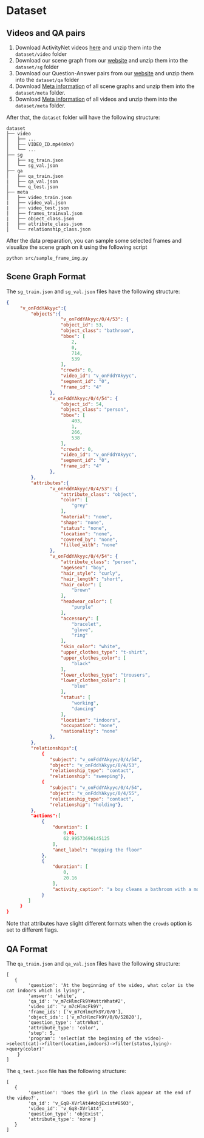 # Dataset

## Videos and QA pairs

1. Download ActivityNet videos [here](http://activity-net.org/) and unzip them into the `dataset/video` folder
2. Download our scene graph from our [website](https://milvlg.github.io/anetqa/) and unzip them into the `dataset/sg` folder
3. Download our Question-Answer pairs from our [website](https://milvlg.github.io/anetqa/) and unzip them into the `dataset/qa` folder
4. Download [Meta information](https://awma1-my.sharepoint.com/:u:/g/personal/yuz_l0_tn/EZbBImoXyF1AstMYCqKwzIsBkfjoaYE2p9HtESIWaGDHmA?download=1) of all scene graphs and unzip them into the `dataset/meta` folder.
5. Download [Meta information](https://awma1-my.sharepoint.com/:u:/g/personal/yuz_l0_tn/EYIaBMbntepBt2tiG7USPO8Byi3ap-MkltQNdtUh9vZ2_w?download=1) of all videos and unzip them into the `dataset/meta` folder.
  
After that, the `dataset` folder will have the following structure:

```
dataset
├── video
│   ├── ...
│   ├── VIDEO_ID.mp4(mkv)
│   └── ...
├── sg
│   ├── sg_train.json 
│   └── sg_val.json
├── qa
│   ├── qa_train.json
|   ├── qa_val.json
│   └── q_test.json
├── meta
│   ├── video_train.json
|   ├── video_val.json
|   ├── video_test.json
|   ├── frames_trainval.json
|   ├── object_class.json
|   ├── attribute_class.json
│   └── relationship_class.json
```

After the data preparation, you can sample some selected frames and visualize the scene graph on it using the following script

```
python src/sample_frame_img.py
```
  
## Scene Graph Format

The `sg_train.json` and `sg_val.json` files have the following structure:
```json
{
     "v_onFddYAkyyc":{
         "objects":{
                    "v_onFddYAkyyc/0/4/53": {
                    "object_id": 53,
                    "object_class": "bathroom",
                    "bbox": [
                        2,
                        0,
                        714,
                        539
                    ],
                    "crowds": 0,
                    "video_id": "v_onFddYAkyyc",
                    "segment_id": "0",
                    "frame_id": "4"
                },
                "v_onFddYAkyyc/0/4/54": {
                    "object_id": 54,
                    "object_class": "person",
                    "bbox": [
                        403,
                        1,
                        266,
                        538
                    ],
                    "crowds": 0,
                    "video_id": "v_onFddYAkyyc",
                    "segment_id": "0",
                    "frame_id": "4"
                },
         },
         "attributes":{
                "v_onFddYAkyyc/0/4/53": {
                    "attribute_class": "object",
                    "color": [
                        "grey"
                    ],
                    "material": "none",
                    "shape": "none",
                    "status": "none",
                    "location": "none",
                    "covered_by": "none",
                    "filled_with": "none"
                },
                "v_onFddYAkyyc/0/4/54": {
                    "attribute_class": "person",
                    "age&sex": "boy",
                    "hair_style": "curly",
                    "hair_length": "short",
                    "hair_color": [
                        "brown"
                    ],
                    "headwear_color": [
                        "purple"
                    ],
                    "accessory": [
                        "bracelet",
                        "glove",
                        "ring"
                    ],
                    "skin_color": "white",
                    "upper_clothes_type": "t-shirt",
                    "upper_clothes_color": [
                        "black"
                    ],
                    "lower_clothes_type": "trousers",
                    "lower_clothes_color": [
                        "blue"
                    ],
                    "status": [
                        "working",
                        "dancing"
                    ],
                    "location": "indoors",
                    "occupation": "none",
                    "nationality": "none"
                },
         },
         "relationships":{
             {
                "subject": "v_onFddYAkyyc/0/4/54",
                "object": "v_onFddYAkyyc/0/4/53",
                "relationship_type": "contact",
                "relationship": "sweeping"},
             {
                "subject": "v_onFddYAkyyc/0/4/54",
                "object": "v_onFddYAkyyc/0/4/55",
                "relationship_type": "contact",
                "relationship": "holding"},
         },
         "actions":[            
             {
                 "duration": [
                     0.01,
                     62.99573696145125
                 ],
                 "anet_label": "mopping the floor"
             },
             {
                 "duration": [
                     0,
                     20.16
                 ],
                 "activity_caption": "a boy cleans a bathroom with a mop while dancing"
             }
        ]
     }
}
```
Note that attributes have slight different formats when the `crowds` option is set to different flags.

## QA Format

The `qa_train.json` and `qa_val.json` files have the following structure:

```
[
   {
        'question': 'At the beginning of the video, what color is the cat indoors which is lying?',
        'answer': 'white',
        'qa_id': 'v_m7cHlmcFk9Y#attrWhat#2',
        'video_id': 'v_m7cHlmcFk9Y',
        'frame_ids': ['v_m7cHlmcFk9Y/0/0'],
        'object_ids': ['v_m7cHlmcFk9Y/0/0/52820'],
        'question_type': 'attrWhat',
        'attribute_type': 'color',
        'step': 5,
        'program': 'select(at the beginning of the video)->select(cat)->filter(location,indoors)->filter(status,lying)->query(color)'
    }
]
```

The `q_test.json` file has the following structure:

```
[
   {
        'question': 'Does the girl in the cloak appear at the end of the video?',
        'qa_id': 'v_Gq8-XVrlAt4#objExist#8503',
        'video_id': 'v_Gq8-XVrlAt4',
        'question_type': 'objExist',
        'attribute_type': 'none'}
   }
]
```

  
